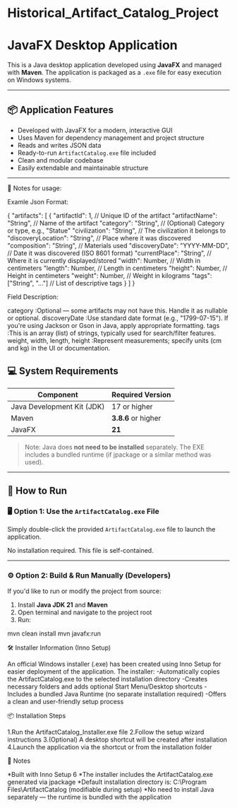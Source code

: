 # Historical_Artifact_Catalog_Project
# JavaFX Desktop Application

This is a Java desktop application developed using **JavaFX** and managed with **Maven**. The application is packaged as a `.exe` file for easy execution on Windows systems.

---

## 📦 Application Features

- Developed with JavaFX for a modern, interactive GUI
- Uses Maven for dependency management and project structure
- Reads and writes JSON data 
- Ready-to-run `ArtifactCatalog.exe` file included
- Clean and modular codebase
- Easily extendable and maintainable structure

---
🔎 Notes for usage:

Examle Json Format:

{
  "artifacts": [
    {
      "artifactId": 1,                    // Unique ID of the artifact
      "artifactName": "String",           // Name of the artifact
      "category": "String",               // (Optional) Category or type, e.g., "Statue"
      "civilization": "String",           // The civilization it belongs to
      "discoveryLocation": "String",      // Place where it was discovered
      "composition": "String",            // Materials used
      "discoveryDate": "YYYY-MM-DD",      // Date it was discovered (ISO 8601 format)
      "currentPlace": "String",           // Where it is currently displayed/stored
      "width": Number,                    // Width in centimeters
      "length": Number,                   // Length in centimeters
      "height": Number,                   // Height in centimeters
      "weight": Number,                   // Weight in kilograms
      "tags": ["String", "..."]           // List of descriptive tags
    }
  ]
}

Field	Description:

category	 		:Optional — some artifacts may not have this. Handle it as nullable or optional.
discoveryDate	                :Use standard date format (e.g., "1799-07-15"). If you're using Jackson or Gson in Java, apply appropriate formatting.
tags	                        :This is an array (list) of strings, typically used for search/filter features.
weight, width, length, height	:Represent measurements; specify units (cm and kg) in the UI or documentation.


## 💻 System Requirements

| Component        | Required Version         |
|------------------|--------------------------|
| Java Development Kit (JDK) | 17 or higher   |
| Maven            | **3.8.6** or higher      |
| JavaFX           | **21**            	      |


> Note: Java does **not need to be installed** separately. The EXE includes a bundled runtime (if jpackage or a similar method was used).

---

## 🚀 How to Run

### 🖥️ Option 1: Use the `ArtifactCatalog.exe` File
Simply double-click the provided `ArtifactCatalog.exe` file to launch the application.

No installation required. This file is self-contained.

---

### ⚙️ Option 2: Build & Run Manually (Developers)

If you'd like to run or modify the project from source:

1. Install **Java JDK 21** and **Maven**
2. Open terminal and navigate to the project root
3. Run:

mvn clean install
mvn javafx:run


🛠️ Installer Information (Inno Setup)

An official Windows installer (.exe) has been created using Inno Setup for easier deployment of the application. The installer:
-Automatically copies the ArtifactCatalog.exe to the selected installation directory
-Creates necessary folders and adds optional Start Menu/Desktop shortcuts
-Includes a bundled Java Runtime (no separate installation required)
-Offers a clean and user-friendly setup process

📦 Installation Steps

1.Run the ArtifactCatalog_Installer.exe file
2.Follow the setup wizard instructions
3.(Optional) A desktop shortcut will be created after installation
4.Launch the application via the shortcut or from the installation folder

🔧 Notes

*Built with Inno Setup 6
*The installer includes the ArtifactCatalog.exe generated via jpackage
*Default installation directory is: C:\Program Files\ArtifactCatalog (modifiable during setup)
*No need to install Java separately — the runtime is bundled with the application

 
